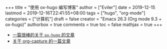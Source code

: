 +++
title = "使用 ox-hugo 编写博客"
author = ["Eviler"]
date = 2019-12-15
lastmod = 2019-12-16T22:41:55+08:00
tags = ["hugo", "org-mode"]
categories = ["计算机"]
draft = false
creator = "Emacs 26.3 (Org mode 9.3 + ox-hugo)"
authorbox = true
comments = true
toc = false
mathjax = true
+++

-   [一篇很棒的关于 `ox-hugo` 的文章](https://sheishe.xyz/post/hugo-blogging-with-ox-hugo/)
-   [关于 org-capture 的一篇文章](http://www.zmonster.me/2018/02/28/org-mode-capture.html)
